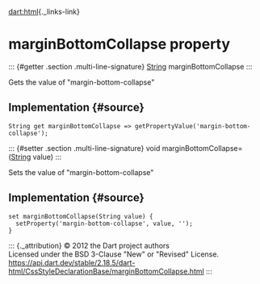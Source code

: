 [dart:html](../../dart-html/dart-html-library){._links-link}

marginBottomCollapse property
=============================

::: {#getter .section .multi-line-signature}
[String](../../dart-core/string-class) marginBottomCollapse
:::

Gets the value of \"margin-bottom-collapse\"

Implementation {#source}
--------------

``` {.language-dart data-language="dart"}
String get marginBottomCollapse => getPropertyValue('margin-bottom-collapse');
```

::: {#setter .section .multi-line-signature}
void marginBottomCollapse=([String](../../dart-core/string-class) value)
:::

Sets the value of \"margin-bottom-collapse\"

Implementation {#source}
--------------

``` {.language-dart data-language="dart"}
set marginBottomCollapse(String value) {
  setProperty('margin-bottom-collapse', value, '');
}
```

::: {._attribution}
© 2012 the Dart project authors\
Licensed under the BSD 3-Clause \"New\" or \"Revised\" License.\
<https://api.dart.dev/stable/2.18.5/dart-html/CssStyleDeclarationBase/marginBottomCollapse.html>
:::
